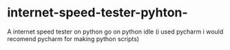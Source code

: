 # internet-speed-tester-pyhton-
A internet speed tester on python
go on python idle (i used pycharm i would recomend pycharm for making python scripts)
